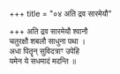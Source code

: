 +++
title = "०४ अति द्रव सारमेयौ"

+++
अति द्रव सारमेयौ श्वानौ  
चतुरक्षौ शबलौ साधुना पथा ।  
अधा पितॄन् सुविदत्राꣳ उपेहि  
यमेन ये सधमादं मदन्ति ॥